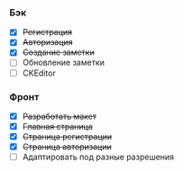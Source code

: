 ### Бэк
  - [x] ~~Регистрация~~
  - [x] ~~Авторизация~~
  - [x] ~~Создание заметки~~
  - [ ] Обновление заметки
  - [ ] CKEditor

### Фронт
  - [x] ~~Разработать макет~~
  - [x] ~~Главная страница~~
  - [x] ~~Страница регистрации~~
  - [x] ~~Страница авторизации~~
  - [ ] Адаптировать под разные разрешения

